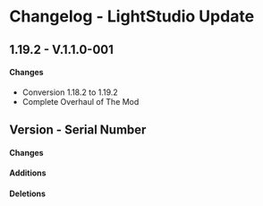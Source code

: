 # Changelog - LightStudio Update
## 1.19.2 -  V.1.1.0-001

#### Changes
   - Conversion 1.18.2 to 1.19.2
   - Complete Overhaul of The Mod
     
## Version -  Serial Number

#### Changes

#### Additions

#### Deletions








